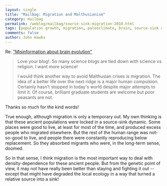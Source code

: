 ```yaml
---
layout: single 
title: "Mailbag: Migration and Malthusianism" 
category: mailbag
permalink: /weblog/mailbag/source-sink-migration-2010.html
tags: [population growth, migration, paleoclimate, brain, source-sink dynamics] 
comments: false 
author: John Hawks 
---
```


Re: <a href="http://johnhawks.net/weblog/reviews/brain/paleo/blakemore-brain-evolution-2010.html">"Misinformation about brain evolution"</a>

<blockquote>Love your blog!. So many science blogs are tied down with science vs religion. I want more science! 

I would think another way to avoid Malthusian crises is migration. The idea of a better life over the next ridge is a major human compulsion. Certainly hasn't stopped in today's world despite major attempts to limit it. Of course, brilliant graduate students are welcome but poor peasants are not.</blockquote>

Thanks so much for the kind words!

True enough, although migration is only a temporary out. My own thinking is that these ancient populations were locked in a source-sink dynamic. Some places were good to live, at least for most of the time, and produced excess people who migrated elsewhere. But the rest of the human range was not-so-good to live, and people there were constantly reproducing below replacement. So they absorbed migrants who were, in the long-term sense, doomed. 

So in that sense, I think migration is the most important way to deal with density-dependence for these ancient people. But from the genetic point of view, it may not have really been better than staying and fighting it out -- except that might have degraded the local ecology in a way that turned a relative source into a sink!

